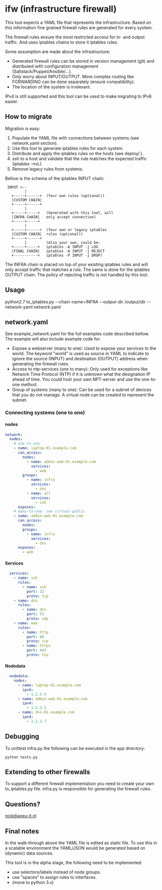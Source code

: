 # ifw (infrastructure firewall)
This tool expects a YAML file that represents the infrastructure. Based on this information fine grained firewall rules are generated for every system.

The firewall rules ensure the most restricted access for in- and output traffic. And uses iptables chains to store it iptables rules. 

Some assumption are made about the infrastructure:
 - Generated firewall rules can be stored in version management (git) and distributed with configuration management (Saltstack/Puppet/Ansible/...).
 - Only worry about INPUT/OUTPUT. More complex routing like FORWARDING can be done separately (ensure compatibility).
 - The location of the system is irrelevant.

IPv4 is still supported and this tool can be used to make migrating to IPv6 easier.

## How to migrate
Migration is easy:
 1. Populate the YAML file with connections between systems (see network.yaml section).
 2. Use this tool to generate iptables rules for each system.
 3. Distribute and apply the iptables rules on the hosts (see deploy/.).
 4. ssh to a host and validate that the rule matches the expected traffic (iptables -nvL).
 5. Remove legacy rules from systems.
   
Bellow is the schema of the iptables INPUT chain:
```schema
 INPUT >--
         |
   +-----+------+  (Your own rules (optional))
   |CUSTOM CHAIN|  
   +-----+------+
         |
   +-----+-----+   (Generated with this tool, will
   |INFRA CHAIN|   only accept connection)
   +-----+-----+    
         |
   +-----+------+  (Your own or legacy iptables 
   |CUSTOM CHAIN|  rules (optional))
   +-----+------+
         |         (Also your own, could be:
   +-----+-----+   iptables -A INPUT -j LOG 
   |FINAL CHAIN|   iptables -A INPUT -j REJECT
   +-----------+   iptables -P INPUT -j DROP)
```

The INFRA chain is placed on top of your existing iptables rules and will only accept traffic that matches a rule. The same is done for the iptables OUTPUT chain. The policy of rejecting traffic is not handled by this tool. 

## Usage
python2.7 to_iptables.py --chain-name=INFRA --output-dir /output/dir --network-yaml network.yaml

## network.yaml
See example\_network.yaml for the full examples code described bellow. The example will also include example code for:
 - Expose a webserver (many to one): Used to expose your services to the world. The keyword "world" is used as source in YAML to indicate to ignore the source (INPUT) and destination (OUTPUT) address when generating the firewall rules.
 - Access to ntp-services (one to many): Only used for exceptions like Network Time Protocol (NTP) if it is unknown what the designation IP ahead of time. You could host your own NPT-server and use the one-to-one method.
 - Group of systems (many to one): Can be used for a subnet of devices that you do not manage. A virtual node can be created to represent the subnet.

### Connecting systems (one to one)

#### nodes
```yaml
network:
  nodes:
    # one-to-one
    - name: laptop-01.example.com
      can_access:
        nodes:
          - name: admin-web-01.example.com
            services:
              - web 
        groups:
          - name: infra
            services:
              - dns
          - name: all
            services:
              - ssh
      exposes:
    # many-to-one: see virtual-public
    - name: admin-web-01.example.com
      can_access:
        nodes:
        groups:
          - name: infra
            services:
              - dns
      exposes:
        - web
```
#### Services
```yaml 
  services:
    - name: ssh
      rules:
        - name: ssh
          port: 22
          proto: tcp
    - name: dns
      rules:
        - name: dns
          port: 53
          proto: udp
    - name: web
      rules:
        - name: http
          port: 80
          proto: tcp
        - name: https
          port: 443
          proto: tcp
````
#### Nodedata
```yaml 
  nodedata:
    nodes:
      - name: laptop-01.example.com
        ipv4:
          - 1.2.3.4 
      - name: admin-web-01.example.com
        ipv4:
          - 1.2.3.5 
      - name: dns-01.example.com
        ipv4:
          - 1.2.3.7 
```

## Debugging
To unittest infra.py the following can be executed in the app directory:
```
python tests.py 
```

## Extending to other firewalls
To support a different firewall implementation you need to create your own to\_iptables.py file. infra.py is responsible for generating the firewall rules.

## Questions?
nick@aoeu-it.nl

## Final notes
In the walk-through above the YAML file is edited as static file. To use this in a scalable environment the YAML/JSON would be generated based on (dynamic) data sources. 

This tool is in the alpha stage, the following need to be implemented:
 - use selectors/labels instead of node groups.
 - use "spaces" to assign rules to interfaces.
 - (move to python 3.x)

